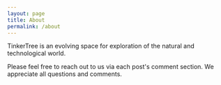 ```yaml
---
layout: page
title: About
permalink: /about
---
```


TinkerTree is an evolving space for exploration of the natural and technological world.

Please feel free to reach out to us via each post's comment section. We appreciate all questions and comments.